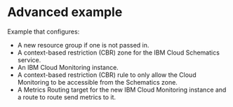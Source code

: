# Advanced example

Example that configures:

- A new resource group if one is not passed in.
- A context-based restriction (CBR) zone for the IBM Cloud Schematics service.
- An IBM Cloud Monitoring instance.
- A context-based restriction (CBR) rule to only allow the Cloud Monitoring to be accessible from the Schematics zone.
- A Metrics Routing target for the new IBM Cloud Monitoring instance and a route to route send metrics to it.
